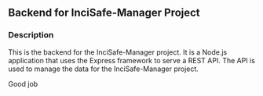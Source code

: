 ## Backend for InciSafe-Manager Project

### Description

This is the backend for the InciSafe-Manager project. It is a Node.js application that uses the Express framework to serve a REST API. The API is used to manage the data for the InciSafe-Manager project.

Good job

